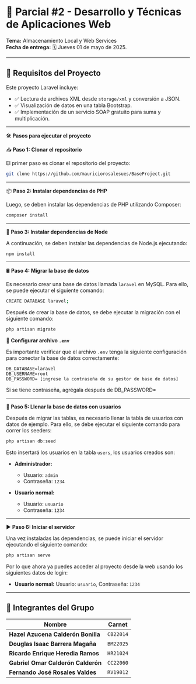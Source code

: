 # 📘 Parcial #2 - Desarrollo y Técnicas de Aplicaciones Web

**Tema:** Almacenamiento Local y Web Services  
**Fecha de entrega:** 🗓️ Jueves 01 de mayo de 2025.

---
## 🔧 Requisitos del Proyecto

Este proyecto Laravel incluye:

- ✅ Lectura de archivos XML desde `storage/xml` y conversión a JSON.
- ✅ Visualización de datos en una tabla Bootstrap.
- ✅ Implementación de un servicio SOAP gratuito para suma y multiplicación.

---
🛠️ **Pasos para ejecutar el proyecto**


📥 **Paso 1: Clonar el repositorio**

El primer paso es clonar el repositorio del proyecto:

```bash
git clone https://github.com/mauriciorosalesues/BaseProject.git

```
---

📦 **Paso 2: Instalar dependencias de PHP**

Luego, se deben instalar las dependencias de PHP utilizando Composer:

```bash
composer install
```
---

🧶 **Paso 3: Instalar dependencias de Node**

A continuación, se deben instalar las dependencias de Node.js ejecutando:

```bash
npm install
```
---
🛢️ **Paso 4: Migrar la base de datos**

Es necesario crear una base de datos llamada `laravel` en MySQL. Para ello, se puede ejecutar el siguiente comando:

```bash
CREATE DATABASE laravel;
```
Después de crear la base de datos, se debe ejecutar la migración con el siguiente comando:

```bash
php artisan migrate
```

🔐 **Configurar archivo `.env`**

Es importante verificar que el archivo `.env` tenga la siguiente configuración para conectar la base de datos correctamente:

```env
DB_DATABASE=laravel
DB_USERNAME=root
DB_PASSWORD= [ingrese la contraseña de su gestor de base de datos]
```
Si se tiene contraseña, agrégala después de DB_PASSWORD= 

---

🔄 **Paso 5: Llenar la base de datos con usuarios**

Después de migrar las tablas, es necesario llenar la tabla de usuarios con datos de ejemplo. Para ello, se debe ejecutar el siguiente comando para correr los seeders:


```bash
php artisan db:seed
```
Esto insertará los usuarios en la tabla `users`, los usuarios creados son:

- **Administrador:**
  - Usuario: `admin`
  - Contraseña: `1234`

- **Usuario normal:**
  - Usuario: `usuario`
  - Contraseña: `1234`

---

▶️ **Paso 6: Iniciar el servidor**

Una vez instaladas las dependencias, se puede iniciar el servidor ejecutando el siguiente comando:

```bash
php artisan serve
```

Por lo que ahora ya puedes acceder al proyecto desde la web usando los siguientes datos de login:

- **Usuario normal:** Usuario: `usuario`, Contraseña: `1234`
  
---




## 👥 Integrantes del Grupo
|            **Nombre**                            | **Carnet** |
|--------------------------------------------------|------------|
| **Hazel Azucena Calderón Bonilla**               | `CB22014`  |
| **Douglas Isaac Barrera Magaña**                 | `BM22025`  |
| **Ricardo Enrique Heredia Ramos**                | `HR21024`  |
| **Gabriel Omar Calderón Calderón**               | `CC22060`  |
| **Fernando José Rosales Valdes**                 | `RV19012`  |
